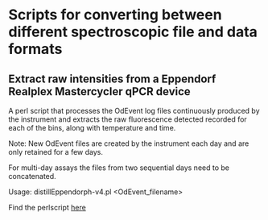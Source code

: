 # Scripts for converting between different spectroscopic file and data formats

## Extract raw intensities from a Eppendorf Realplex Mastercycler qPCR device

A perl script that processes the OdEvent log files continuously produced by the 
instrument and extracts the raw fluorescence detected recorded for each of the bins, along with temperature
and time.

Note: New OdEvent files are created by the instrument each day and are only retained for a few days.

For multi-day assays the files from two sequential days need to be concatenated.

Usage: distillEppendorph-v4.pl <OdEvent_filename>

Find the perlscript [here](distillEppendorph-v4.pl)
